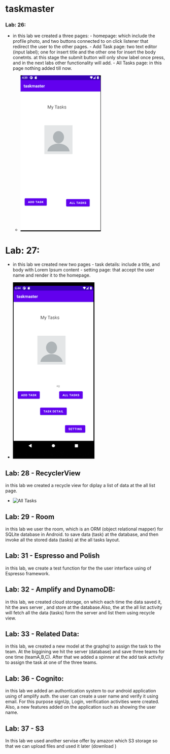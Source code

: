 # taskmaster
### Lab: 26:
- in this lab we created a three pages:
      - homepage: which include the profile photo, and two buttons connected to on click listener that redirect the user to the other pages.
      - Add Task page: two text editor (input label); one for insert title and the other one for insert the body conetnts. at this stage the submit button will only show label once press, and in the next labs other functionality will add.
      - All Tasks page: in this page nothing added till now.

  - ![HomePage Screen Shot](homePage.PNG)


# Lab: 27:
- in this lab we created new two pages
      - task details:  include a title, and body with Lorem Ipsum content
      - setting page: that accept the user name and render it to the homepage.

- ![HomePage Screen Shot](homePage2.PNG)

 ## Lab: 28 - RecyclerView
in this lab we created a recycle view for diplay a list of data at the all list page.
 - ![All Tasks](tasksList.PNG)

## Lab: 29 - Room
 in this lab we user the room, which is an ORM (object relational mapper) for SQLite database in Android. to save data (task) at the database, and then invoke all the stored data (tasks) at the all tasks layout.

## Lab: 31 - Espresso and Polish
in this lab, we create a test function for the the user interface using of Espresso framework.

## Lab: 32 - Amplify and DynamoDB:
 in this lab, we created cloud storage, on which each time the data saved it, hit the aws server , and store at the database.Also, the at the all list activity will fetch all the data (tasks) form the server and list them using recycle view.

## Lab: 33 - Related Data:
in this lab, we created a new model at the graphql to assign the task to the team. At the biggining we hit the server (database) and save three teams for one time (teamA,B,C). After that we added a spinner at the add task activity to assign the task at one of the three teams.


## Lab: 36 - Cognito:
in this lab we added an authontication system to our android application using of amplify auth. the user can create a user name and verify it using email. For this purpose signUp, Login, verification activities were created. Also, a new features added on the application such as showing the user name.

## Lab: 37 - S3
In this lab we used another servise offer by amazon which S3 storage so that we can upload files and used it later (download )